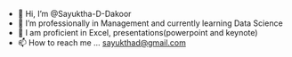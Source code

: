- 👋 Hi, I’m @Sayuktha-D-Dakoor
- 🌱 I’m professionally in Management and currently learning Data Science 
- 👀 I am proficient in Excel, presentations(powerpoint and keynote)
- 📫 How to reach me ... sayukthad@gmail.com

<!---
Sayuktha-D-Dakoor/Sayuktha-D-Dakoor is a ✨ special ✨ repository because its `README.md` (this file) appears on your GitHub profile.
You can click the Preview link to take a look at your changes.
--->
